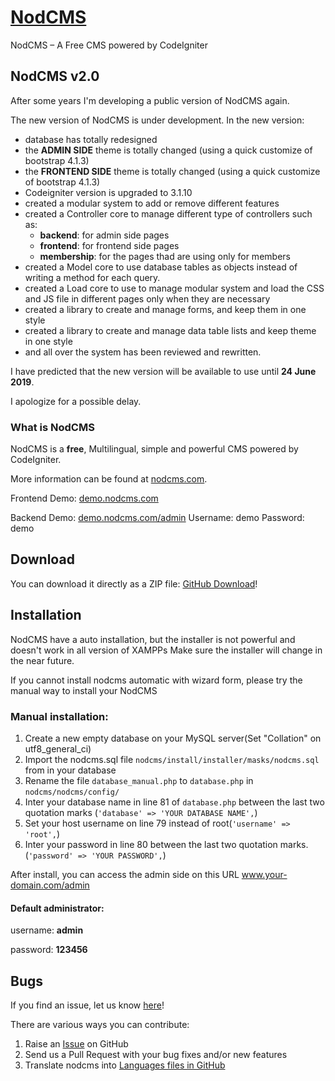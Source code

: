 # [NodCMS](http://nodcms.com) 
NodCMS – A Free CMS powered by CodeIgniter

## NodCMS v2.0
After some years I'm developing a public version of NodCMS again. 

The new version of NodCMS is under development.
In the new version:
 
- database has totally redesigned
- the <strong>ADMIN SIDE</strong> theme is totally changed (using a quick customize of bootstrap 4.1.3)
- the <strong>FRONTEND SIDE</strong> theme is totally changed (using a quick customize of bootstrap 4.1.3)
- Codeigniter version is upgraded to 3.1.10
- created a modular system to add or remove different features
- created a Controller core to manage different type of controllers such as: 
    - <strong>backend</strong>: for admin side pages
    - <strong>frontend</strong>: for frontend side pages
    - <strong>membership</strong>: for the pages thad are using only for members
- created a Model core to use database tables as objects instead of writing a method for each query.
- created a Load core to use to manage modular system and load the CSS and JS file in different pages only when they are necessary
- created a library to create and manage forms, and keep them in one style
- created a library to create and manage data table lists and keep theme in one style
- and all over the system has been reviewed and rewritten.

I have predicted that the new version will be available to use until <strong>24 June 2019</strong>.

I apologize for a possible delay.

### What is NodCMS

NodCMS is a <strong>free</strong>, Multilingual, simple and powerful CMS powered by CodeIgniter.

More information can be found at [nodcms.com](http://nodcms.com/).

Frontend Demo: [demo.nodcms.com](http://demo.nodcms.com/)

Backend Demo: [demo.nodcms.com/admin](http://demo.nodcms.com/admin)
Username: demo
Password: demo

## Download ##
You can download it directly as a ZIP file: [GitHub Download](https://github.com/khodakhah/nodcms/archive/master.zip)!

## Installation ##

NodCMS have a auto installation, but the installer is not powerful and doesn't work in all version of XAMPPs
Make sure the installer will change in the near future.

If you cannot install nodcms automatic with wizard form, please try the manual way to install your NodCMS
### Manual installation:

1. Create a new empty database on your MySQL server(Set "Collation" on utf8_general_ci)
2. Import the nodcms.sql file `nodcms/install/installer/masks/nodcms.sql` from in your database
3. Rename the file `database_manual.php` to `database.php` in `nodcms/nodcms/config/`
4. Inter your database name in line 81 of `database.php` between the last two quotation marks (`'database' => 'YOUR DATABASE NAME',`)
5. Set your host username on line 79 instead of root(`'username' => 'root',`)
6. Inter your password in line 80 between the last two quotation marks.(`'password' => 'YOUR PASSWORD',`)


After install, you can access the admin side on this URL www.your-domain.com/admin

#### Default administrator:

username: <strong>admin</strong>

password: <strong>123456</strong>

## Bugs ##
If you find an issue, let us know [here](https://github.com/khodakhah/nodcms/issues/new)!


There are various ways you can contribute:

1. Raise an [Issue](https://github.com/khodakhah/nodcms/issues) on GitHub
2. Send us a Pull Request with your bug fixes and/or new features
3. Translate nodcms into [Languages files in GitHub](https://www.github.com/khodakhah/nodcms/tree/master/frontend/language)
